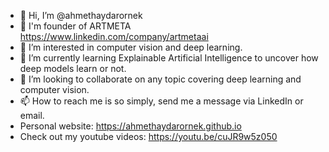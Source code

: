 - 👋 Hi, I’m @ahmethaydarornek
- 👀 I'm founder of ARTMETA https://www.linkedin.com/company/artmetaai
- 👀 I’m interested in computer vision and deep learning.
- 🌱 I’m currently learning Explainable Artificial Intelligence to uncover how deep models learn or not.
- 💞️ I’m looking to collaborate on any topic covering deep learning and computer vision.
- 📫 How to reach me is so simply, send me a message via LinkedIn or email.
- Personal website: https://ahmethaydarornek.github.io
- Check out my youtube videos: https://youtu.be/cuJR9w5z050

<!---
ahmethaydarornek/ahmethaydarornek is a ✨ special ✨ repository because its `README.md` (this file) appears on your GitHub profile.
You can click the Preview link to take a look at your changes.
--->

